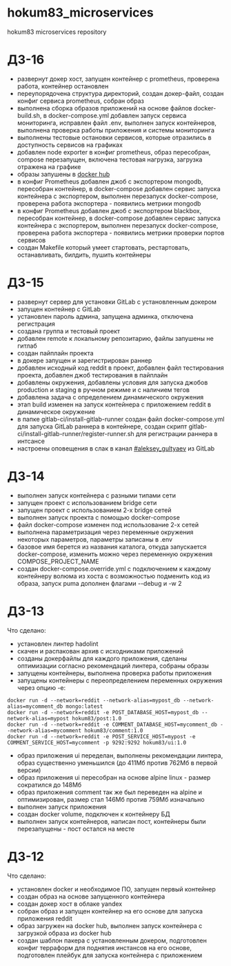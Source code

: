 # hokum83_microservices
hokum83 microservices repository

# ДЗ-16
- развернут докер хост, запущен контейнер с prometheus, проверена работа, контейнер остановлен
- переупорядочена структура директорий, создан докер-файл, создан конфиг сервиса prometheus, собран образ
- выполнена сборка образов приложений на основе файлов docker-build.sh, в docker-compose.yml добавлен запуск сервиса мониторинга, исправлен файл .env, выполнен запуск контейнеров, выполнена проверка работы приложения и системы мониторинга
- выполнены тестовые остановки сервисов, которые отразились в доступность сервисов на графиках
- добавлен node exporter в конфиг prometheus, образ пересобран, compose перезапущен, включена тестовая нагрузка, загрузка отражена на графике
- образы запушены в [docker hub](https://hub.docker.com/u/hokum83)
- в конфиг Prometheus добавлен джоб с экспортером mongodb, пересобран контейнер, в docker-compose добавлен сервис запуска контейнера с экспортером, выполнен перезапуск docker-compose, проверена работа экспортера - появились метрики mongodb
- в конфиг Prometheus добавлен джоб с экспортером blackbox, пересобран контейнер, в docker-compose добавлен сервис запуска контейнера с экспортером, выполнен перезапуск docker-compose, проверена работа экспортера - появились метрики проверки портов сервисов
- создан Makefile который умеет стартовать, рестартовать, останавливать, билдить, пушить контейнеры

# ДЗ-15
- развернут сервер для установки GitLab с установленным докером
- запущен контейнер с GitLab
- установлен пароль админа, запущена админка, отключена регистрация
- создана группа и тестовый проект
- добавлен remote к локальному репозитарию, файлы запушены не гитлаб
- создан пайплайн проекта
- в докере запущен и зарегистрирован раннер
- добавлен исходный код reddit в проект, добавлен файл тестирования проекта, добавлен джоб тестирования в пайплайн
- добавлены окружения, добавлены условия для запуска джобов production и staging в ручном режиме и с наличием тегов
- добавлена задача с определением динамического окружения
- этап build изменен на запуск контейнера с приложением reddit в динамическое окружение
- в папке gitlab-ci/install-gitlab-runner создан файл docker-compose.yml для запуска GitLab раннера в контейнере, создан скрипт gitlab-ci/install-gitlab-runner/register-runner.sh для регистрации раннера в интсансе
- настроены оповещения в слак в канал [#aleksey_gultyaev](https://devops-team-otus.slack.com/archives/C03KD9JLXRV) из GitLab

# ДЗ-14
- выполнен запуск контейнера с разными типами сети
- запущен проект с использованием bridge сети
- запущен проект с использованием 2-х bridge сетей
- выполнен запуск проекта с помощью docker-compose
- файл docker-compose изменен под использование 2-х сетей
- выполнена параметризация через переменные окружения некоторых параметров, параметры записаны в .env
- базовое имя берется из названия каталога, откуда запускается docker-compose, изменить можно через переменную окружения COMPOSE_PROJECT_NAME
- создан docker-compose.override.yml с подключением к каждому контейнеру волюма из хоста с возможностью подменить код из образа, запуск puma дополнен флагами --debug и -w 2

# ДЗ-13
Что сделано:
- установлен линтер hadolint
- скачен и распакован архив с исходниками приложений
- созданы докерфайлы для каждого приложения, сделаны оптимизации согласно рекомендаций линтера, собраны образы
- запущены контейнеры, выполнена проверка работы приложения
- запущены контейнеры с переопределением переменных окружения через опцию -e:
```
docker run -d --network=reddit --network-alias=mypost_db --network-alias=mycomment_db mongo:latest
docker run -d --network=reddit -e POST_DATABASE_HOST=mypost_db --network-alias=mypost hokum83/post:1.0
docker run -d --network=reddit -e COMMENT_DATABASE_HOST=mycomment_db --network-alias=mycomment hokum83/comment:1.0
docker run -d --network=reddit -e POST_SERVICE_HOST=mypost -e COMMENT_SERVICE_HOST=mycomment -p 9292:9292 hokum83/ui:1.0
```
- образ приложения ui переделан, выполнены рекомендации линтера, образ существенно уменьшился (до 411Мб против 762Мб в первой версии)
- образ приложения ui пересобран на основе alpine linux - размер сократился до 148Мб
- образ приложения comment так же был переведен на alpine и оптимизирован, размер стал 146Мб против 759Мб изначально
- выполнен запуск приложения
- создан docker volume, подключен к контейнеру БД
- выполнен запуск контейнеров, написан пост, контейнеры были перезапущены - пост остался на месте

# ДЗ-12
Что сделано:
- установлен docker и необходимое ПО, запущен первый контейнер
- создан образ на основе запущенного контейнера
- создан докер хост в облаке yandex
- собран образ и запущен контейнер на его основе для запуска приложения reddit
- образ загружен на docker hub, выполнен запуск контейнера с загрузкой образа из docker hub
- создан шаблон пакера с установленным докером, подготовлен конфиг терраформ для поднятия инстансов на его основе, подготовлен плейбук для запуска контейнера с приложением
